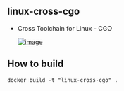 linux-cross-cgo
------

* Cross Toolchain for Linux - CGO

  [![image][Linux310_GCC4_CGO]](https://hub.docker.com/r/valord577/linux-cross-cgo/tags)  

How to build 
------

```shell
docker build -t "linux-cross-cgo" .
```


[Linux310_GCC4_CGO]: https://img.shields.io/badge/Image%20Version-Linux310%20%26%20GCC4%20%26%20CGO-blue
